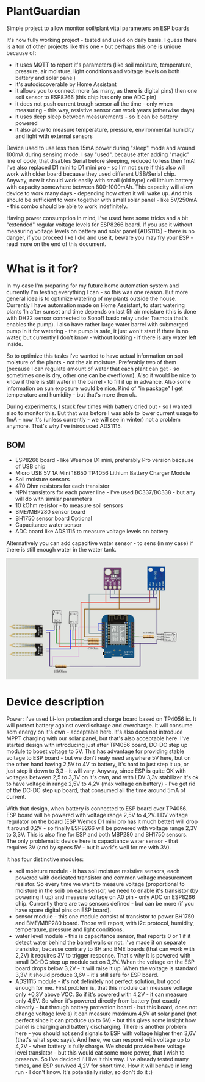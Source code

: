 # PlantGuardian
Simple project to allow monitor soil/plant vital parameters on ESP boards

It's now fully working project - tested and used on daily basis. I guess there is a ton of other projects like this one - but perhaps this one is unique because of:
- it uses MQTT to report it's parameters (like soil moisture, temperature, pressure, air moisture, light conditions and voltage levels on both battery and solar panel)
- it's autodiscoverable by Home Assistant
- it allows you to connect more (as many, as there is digital pins) then one soil sensor to ESP8266 (this chip has only one ADC pin)
- it does not push current trough sensor all the time - only when measuring - this way, resistive sensor can work years (otherwise days)
- it uses deep sleep between measurements - so it can be battery powered
- it also allow to measure temperature, pressure, environmental humidity and light with external sensors

Device used to use less then 15mA power during "sleep" mode and around 100mA during sensing mode. I say "used", because after adding "magic" line of code, that disables Serial before sleeping, reduced to less then 1mA! I've also replaced D1 mini to D1 mini pro - so I'm not sure if this also will work with older board because they used different USB/Serial chip.
Anyway, now it should work easily with small (old type) cell lithium battery with capacity somewhere between 800-1000mAh. This capacity will allow device to work many days - depending how often it will wake up. And this should be sufficient to work together with small solar panel - like 5V/250mA - this combo should be able to work indefinitely.

Having power consumption in mind, I've used here some tricks and a bit "extended" regular voltage levels for ESP8266 board. If you use it without measuring voltage levels on battery and solar panel (ADS1115) - there is no danger, if you proceed like I did and use it, beware you may fry your ESP - read more on the end of this document.

# What is it for?

In my case I'm preparing for my future home automation system and currently I'm testing everything I can - so this was one reason. But more general idea is to optimize watering of my plants outside the house. Currently I have automation made on Home Assistant, to start watering plants 1h after sunset and time depends on last 5h air moisture (this is done with DH22 sensor connected to Sonoff basic relay under Tasmota that's enables the pump). I also have rather large water barrel with submerged pump in it for watering - the pump is safe, it just won't start if there is no water, but currently I don't know - without looking - if there is any water left inside.

So to optimize this tasks I've wanted to have actual information on soil moisture of the plants - not the air moisture. Preferably two of them (because I can regulate amount of water that each plant can get - so sometimes one is dry, other one can be overflown). Also it would be nice to know if there is still water in the barrel - to fill it up in advance. Also some information on sun exposure would be nice. Kind of "in package" I get temperature and humidity - but that's more then ok.

During experiments, I stuck few times with battery dried out - so I wanted also to monitor this. But that was before I was able to lower current usage to 1mA - now it's (unless currently - we will see in winter) not a problem anymore. That's why I've introduced ADS1115.


## BOM
- ESP8266 board - like Weemos D1 mini, preferably Pro version because of USB chip
- Micro USB 5V 1A Mini 18650 TP4056 Lithium Battery Charger Module
- Soil moisture sensors
- 470 Ohm resistors for each transistor
- NPN transistors for each power line - I've used BC337/BC338 - but any will do with similar parameters
- 10 kOhm resistor - to measure soil sensors
- BME/MBP280 sensor board
- BH1750 sensor board
Optional
- Capacitance water sensor
- ADC board like ADS1115 to measure voltage levels on battery

Alternatively you can add capacitive water sensor - to sens (in my case) if there is still enough water in the water tank. 

![PlantGuardian wiring](https://raw.githubusercontent.com/Saur0o0n/PlantGuardian/master/Documentation/PlantGuardian.png)

# Device description

Power:
I've used Li-Ion protection and charge board based on TP4056 ic. It will protect battery against overdischarge and overcharge. It will consume som energy on it's own - acceptable here. It's also does not introduce MPPT charging with our solar panel, but that's also acceptable here.
I've started design with introducing just after TP4056 board, DC-DC step up module to boost voltage to 5V. This has advantage for providing stable voltage to ESP board - but we don't realy need anywhere 5V here, but on the other hand having 2,5V to 4V to battery, it's hard to just step it up, or just step it down to 3,3 - it will vary. Anyway, since ESP is quite OK with voltages between 2,5 to 3,3V on it's own, and with LDV 3,3v stabilizer it's ok to have voltage in range 2,5V to 4,2V (max voltage on battery) - I've get rid of the DC-DC step up board, that consumed all the time around 5mA of current.

With that design, when battery is connected to ESP board over TP4056. ESP board will be powered with voltage range 2,5V to 4,2V. LDV voltage regulator on the board (ESP Wemos D1 mini pro has it much better) will drop it around 0,2V - so finally ESP8266 will be powered with voltage range 2,3V to 3,3V. This is also fine for ESP and both MBP280 and BH1750 sensors. The only problematic device here is capacitance water sensor - that requires 3V (and by specs 5V - but it work's well for me with 3V).


It has four distinctive modules:
- soil moisture module - it has soil moisture resistive sensors, each powered with dedicated transistor and common voltage measurement resistor. So every time we want to measure voltage (proportional to moisture in the soil) on each sensor, we need to enable it's transistor (by powering it up) and measure voltage on A0 pin - only ADC on ESP8266 chip. Currently there are two sensors defined - but can be more (if you have spare digital pins on ESP board).
- sensor module - this one module consist of transistor to power BH1750 and BME/MBP280 board. Those will report, with i2c protocol, humidity, temperature, pressure and light conditions.
- water level module - this is capacitance sensor, that reports 0 or 1 if it detect water behind the barrel walls or not. I've made it on separate transistor, because contrary to BH and BME boards (that can work with 2,2V) it requires 3V to trigger response. That's why it is powered with small DC-DC step up module set on 3,2V. When the voltage on the ESP board drops below 3,2V - it will raise it up. When the voltage is standard 3,3V it should produce 3,6V - it's still safe for ESP board.
- ADS1115 module - it's not definitely not perfect solution, but good enough for me. First problem is, that this module can measure voltage only +0,3V above VCC. So if it's powered with 4,2V - it can measure only 4,5V. So when it's powered directly from battery (not exactly directly - but through battery protection board - but this board, does not change voltage levels) it can measure maximum 4,5V at solar panel (not perfect since it can produce up to 6V) - but this gives some insight how panel is charging and battery discharging.
There is another problem here - you should not send signals to ESP with voltage higher then 3,6V (that's what spec says). And here, we can respond with voltage up to 4,2V - when battery is fully charge. We should provide here voltage level translator - but this would eat some more power, that I wish to preserve. So I've decided I'll live it this way. I've already tested many times, and ESP survived 4,2V for short time. How it will behave in long run - I don't know. It's potentially risky, so don't do it :)




